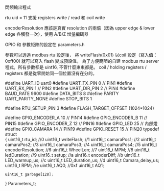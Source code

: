 閃頻輸出程式

rtu uid = 11
支援 registers write / read 和 coil write

encoderResolution 應該是真實 resolution 的兩倍（因為 upper edge & lower edge 各觸發一次），使用 A/B/Z 增量編碼器

GPIO 和 參數矩陣的設定在 parameters.h

參數可以透過 modbus rtu 設定後， 將 writeFlash(0x01) 以coil 設定（寫入值：0xff00) 就可以寫入 flash 變成預設值。
為了方便簡陋的自建 modbus rtu server程式，所有參數都是 uint16, 不管什麼東東都是。 coil / holding registers / registers 都是從零開始同一個位置沒有在分的。

#define UART_ID uart0
#define UART_TX_PIN 0       // PIN1
#define UART_RX_PIN 1       // PIN2
#define UART_DIR_PIN 2      // PIN4
#define BAUD_RATE 9600
#define DATA_BITS 8
#define PARITY UART_PARITY_NONE
#define STOP_BITS 1

#define RTU_SETUP_PIN 3
#define FLASH_TARGET_OFFSET (1024*1024)

#define GPIO_ENCODER_A 10   // PIN14
#define GPIO_ENCODER_B 11   // PIN15
#define GPIO_ENCODER_Z 12   // PIN16
#define GPIO_LED 25         // 內部燈
#define GPIO_CAMARA 14      // PIN19
#define GPIO_RESET 15       // PIN20
typedef struct  
{
    uint16_t rtu_id;                 //0
    uint16_t writeFlash;             //1
    uint16_t camaraPos1;             //2
    uint16_t camaraPos2;             //3
    uint16_t camaraPos3;             //4
    uint16_t camaraPos4;             //5
    uint16_t encoderResolution;     //6
    uint16_t WheelLen;              //7
    uint16_t MPM;                   //8
    uint16_t ledDuration;           //9
    uint16_t setup;                 //a
    uint16_t encoderDiff;           //b
    uint16_t LED_warmup_us;         //c
    uint16_t LED_duration_us;       //d
    uint16_t Camara_delay_us;
    uint16_t RPM;                   //e
    uint16_t AQ0;                   //0xf
    uint16_t AQ1;

    uint16_t garbage[128];
} Parameters_t;
